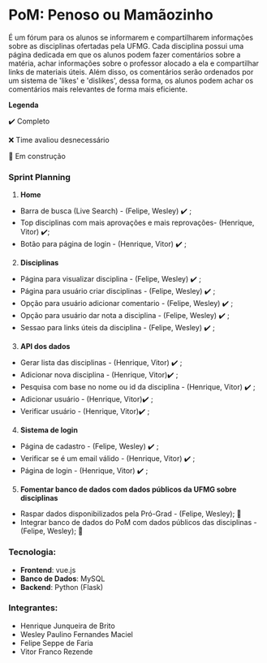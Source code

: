 # PoM: Penoso ou Mamãozinho

É um fórum para os alunos se informarem e compartilharem informações sobre as disciplinas ofertadas pela UFMG. Cada disciplina possui uma página dedicada em que os alunos podem fazer comentários sobre a matéria, achar informações sobre o professor alocado a ela e compartilhar links de materiais úteis. Além disso, os comentários serão ordenados por um sistema de 'likes' e 'dislikes', dessa forma, os alunos podem achar os comentários mais relevantes de forma mais eficiente.



__Legenda__

:heavy_check_mark:  Completo

:x: Time avaliou desnecessário

:construction_worker: Em construção

### Sprint Planning
1. __Home__
* Barra de busca (Live Search) - (Felipe, Wesley) :heavy_check_mark: ;
* Top disciplinas com mais aprovações e mais reprovações- (Henrique, Vitor) :heavy_check_mark:;
* Botão para página de login - (Henrique, Vitor) :heavy_check_mark: ;
2. __Disciplinas__
* Página para visualizar disciplina - (Felipe, Wesley) :heavy_check_mark: ;
* Página para usuário criar disciplinas - (Felipe, Wesley) :heavy_check_mark: ;
* Opção para usuário adicionar comentario - (Felipe, Wesley) :heavy_check_mark: ;
* Opção para usuário dar nota a disciplina - (Felipe, Wesley) :heavy_check_mark: ;
* Sessao para links úteis da disciplina - (Felipe, Wesley) :heavy_check_mark: ;
3. __API dos dados__
* Gerar lista das disciplinas - (Henrique, Vitor) :heavy_check_mark: ;
* Adicionar nova disciplina - (Henrique, Vitor):heavy_check_mark: ;
* Pesquisa com base no nome ou id da disciplina - (Henrique, Vitor) :heavy_check_mark: ;
* Adicionar usuário - (Henrique, Vitor):heavy_check_mark: ;
* Verificar usuário - (Henrique, Vitor):heavy_check_mark: ;
4. __Sistema de login__
* Página de cadastro - (Felipe, Wesley) :heavy_check_mark: ;
* Verificar se é um email válido - (Henrique, Vitor) :heavy_check_mark: ;
* Página de login - (Henrique, Vitor) :heavy_check_mark: ;
5. __Fomentar banco de dados com dados públicos da UFMG sobre disciplinas__
* Raspar dados disponibilizados pela Pró-Grad - (Felipe, Wesley); :construction_worker:
* Integrar banco de dados do PoM com dados públicos das disciplinas - (Felipe, Wesley); :construction_worker:

### Tecnologia:
* __Frontend__: vue.js
* __Banco de Dados__: MySQL
* __Backend__: Python (Flask)

### Integrantes:
* Henrique Junqueira de Brito
* Wesley Paulino Fernandes Maciel
* Felipe Seppe de Faria
* Vitor Franco Rezende
